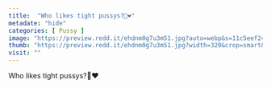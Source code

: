 ```yaml
---
title:  "Who likes tight pussys?👀❤️"
metadate: "hide"
categories: [ Pussy ]
image: "https://preview.redd.it/ehdnm0g7u3m51.jpg?auto=webp&s=11c5eef24cf94a3fc4b29059db0b12044957550d"
thumb: "https://preview.redd.it/ehdnm0g7u3m51.jpg?width=320&crop=smart&auto=webp&s=00396ea07cd44185c2bda0eaa1476f7650f42542"
visit: ""
---
```

Who likes tight pussys?👀❤️
